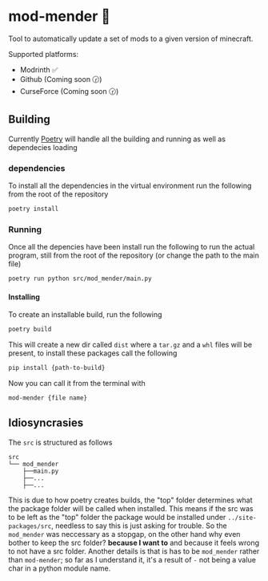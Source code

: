 # mod-mender 🔨

Tool to automatically update a set of mods to a given version of minecraft.

Supported platforms:
- Modrinth ✅
- Github (Coming soon 🕝)
- CurseForce (Coming soon 🕝)

## Building

Currently [Poetry](https://python-poetry.org/) will handle all the building and running as well as dependecies loading

### dependencies

To install all the dependencies in the virtual environment run the following from the root of the repository
```bash
poetry install
```

### Running

Once all the depencies have been install run the following to run the actual program, still from the root of the repository (or change the path to the main file)
```bash
poetry run python src/mod_mender/main.py
```

#### Installing

To create an installable build, run the following
```bash
poetry build
```

This will create a new dir called `dist` where a `tar.gz` and a `whl` files will be present, to install these packages call the following

```bash
pip install {path-to-build}
```

Now you can call it from the terminal with
```bash
mod-mender {file name}
```

## Idiosyncrasies

The `src` is structured as follows

```
src
└── mod_mender
    ├──main.py
    ├──...
    ├──...
```

This is due to how poetry creates builds, the "top" folder determines what the package folder will be called when installed. This means if the src was to be left as the "top" folder the package would be installed under `../site-packages/src`, needless to say this is just asking for trouble. So the `mod_mender` was neccessary as a stopgap, on the other hand why even bother to keep the src folder? **because I want to** and because it feels wrong to not have a src folder. Another details is that is has to be `mod_mender` rather than `mod-mender`; so far as I understand it, it's a result of `-` not being a value char in a python module name.

